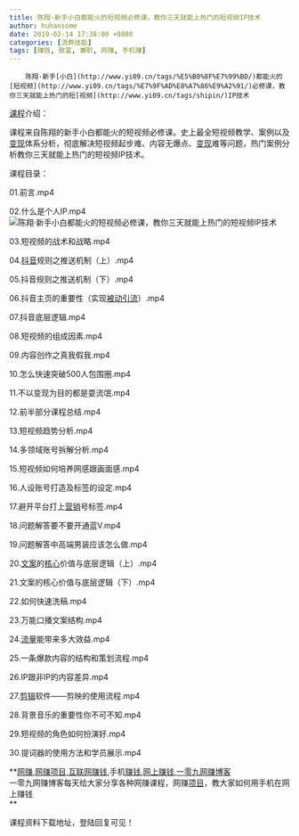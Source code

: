 ```yaml
---
title: 陈翔·新手小白都能火的短视频必修课，教你三天就能上热门的短视频IP技术
author: huhansome
date: 2019-02-14 17:38:00 +0800
categories: [流弊技能]
tags: [赚钱, 致富, 兼职, 网赚, 手机赚]
---
```



        陈翔·新手[小白](http://www.yi09.cn/tags/%E5%B0%8F%E7%99%BD/)都能火的[短视频](http://www.yi09.cn/tags/%E7%9F%AD%E8%A7%86%E9%A2%91/)必修课，教你三天就能上热门的短[视频](http://www.yi09.cn/tags/shipin/)IP技术

[课程](http://www.yi09.cn/tags/%E8%AF%BE%E7%A8%8B/)介绍：

课程来自陈翔的新手小白都能火的短视频必修课。史上最全短视频教学、案例以及[变现](http://www.yi09.cn/tags/%E5%8F%98%E7%8E%B0/)体系分析，彻底解决短视频起步难、内容无爆点、[变现](http://www.yi09.cn/tags/%E5%8F%98%E7%8E%B0/
"变现")难等问题，热门案例分析教你三天就能上热门的短视频IP技术。

课程目录：

01.前言.mp4

02.什么是个人IP.mp4![陈翔·新手小白都能火的短视频必修课，教你三天就能上热门的短视频IP技术](http://www.yi09.cn/zb_users/upload/2021/11/20211118204303163723938333637.jpeg)

03.短视频的战术和战略.mp4

04.[抖音](http://www.yi09.cn/tags/%E6%8A%96%E9%9F%B3/)规则之推送机制（上）.mp4

05.抖音规则之推送机制（下）.mp4

06.抖音主页的重要性（实现[被动](http://www.yi09.cn/tags/%E8%A2%AB%E5%8A%A8/)[引流](http://www.yi09.cn/tags/%E5%BC%95%E6%B5%81/)）.mp4

07.抖音底层逻辑.mp4

08.短视频的组成因素.mp4

09.内容创作之真我假我.mp4

10.怎么快速突破500人包围圈.mp4

11.不以变现为目的都是耍流氓.mp4

12.前半部分课程总结.mp4

13.短视频趋势分析.mp4

14.多领域账号拆解分析.mp4

15.短视频如何培养网感跟画面感.mp4

16.人设账号打造及标签的设定.mp4

17.避开平台打上[营销](http://www.yi09.cn/tags/%E8%90%A5%E9%94%80/)号标签.mp4

18.问题解答要不要开通蓝V.mp4

19.问题解答中高端男装应该怎么做.mp4

20.[文案](http://www.yi09.cn/tags/%E6%96%87%E6%A1%88/)的[核心](http://www.yi09.cn/tags/hexin/)价值与底层逻辑（上）.mp4

21.文案的核心价值与底层逻辑（下）.mp4

22.如何快速洗稿.mp4

23.万能口播文案结构.mp4

24.[流量](http://www.yi09.cn/tags/%E6%B5%81%E9%87%8F/)能带来多大效益.mp4

25.一条爆款内容的结构和策划流程.mp4

26.IP跟非IP的内容差异.mp4

27.[剪辑](http://www.yi09.cn/tags/%E5%89%AA%E8%BE%91/)软件——剪映的使用流程.mp4

28.背景音乐的重要性你不可不知.mp4

29.短视频的角色如何扮演好.mp4

30.提词器的使用方法和学员展示.mp4

  

**[网赚](http://www.yi09.cn/tags/%E7%BD%91%E8%B5%9A/),[网赚项目](http://www.yi09.cn/tags/%E7%BD%91%E8%B5%9A%E9%A1%B9%E7%9B%AE/),[互联网赚钱](http://www.yi09.cn/tags/%E4%BA%92%E8%81%94%E7%BD%91%E8%B5%9A%E9%92%B1/),手机[赚钱](http://www.yi09.cn/tags/%E8%B5%9A%E9%92%B1/),[网上赚钱](http://www.yi09.cn/tags/%E7%BD%91%E4%B8%8A%E8%B5%9A%E9%92%B1/),[一零九网赚博客](http://www.yi09.cn/tags/%E4%B8%80%E9%9B%B6%E4%B9%9D%E7%BD%91%E8%B5%9A%E5%8D%9A%E5%AE%A2/)  
一零九网赚博客每天给大家分享各种网赚课程，网赚[项目](http://www.yi09.cn/tags/%E9%A1%B9%E7%9B%AE/)，教大家如何用手机在网上赚钱  
**  
  
  

课程资料下载地址，登陆回复可见！

